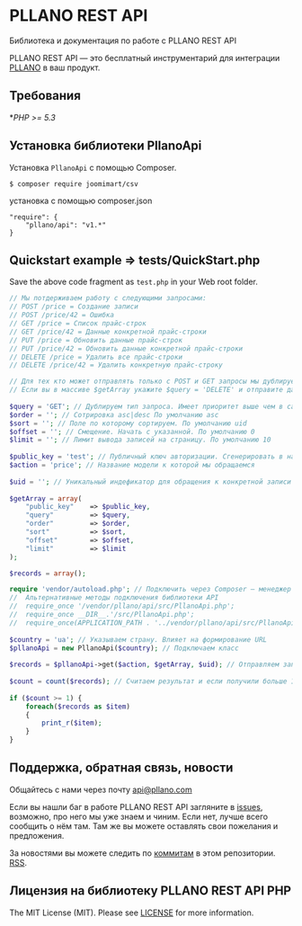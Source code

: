 # PLLANO REST API

Библиотека и документация по работе с PLLANO REST API

PLLANO REST API — это бесплатный инструментарий для интеграции [PLLANO](https://ua.pllano.com/) в ваш продукт.

Требования
-------
 **PHP >= 5.3*

Установка библиотеки PllanoApi
-------

Установка `PllanoApi` с помощью Composer.

```
$ composer require joomimart/csv
```

установка с помощью composer.json

```
"require": {
	"pllano/api": "v1.*"
}
```

Quickstart example => tests/QuickStart.php
-------

Save the above code fragment as `test.php` in your Web root folder.

``` php
// Мы потдерживаем работу с следующими запросами: 
// POST /price = Создание записи 
// POST /price/42 = Ошибка
// GET /price = Список прайс-строк
// GET /price/42 = Данные конкретной прайс-строки
// PUT /price = Обновить данные прайс-строк
// PUT /price/42 = Обновить данные конкретной прайс-строки
// DELETE /price = Удалить все прайс-строки
// DELETE /price/42 = Удалить конкретную прайс-строку

// Для тех кто может отправлять только с POST и GET запросы мы дублируем тип запроса в параметре $query
// Если вы в массиве $getArray укажите $query = 'DELETE' и отправите данные в POST запросе $pllanoApi->post($action, $getArray, $uid); данные будут удалены.
	
$query = 'GET'; // Дублируем тип запроса. Имеет приоритет выше чем в самом запросе.
$order = ''; // Сотрировка asc|desc По умолчанию asc
$sort = ''; // Поле по которому сортируем. По умолчанию uid
$offset = ''; // Смещение. Начать с указанной. По умолчанию 0
$limit = ''; // Лимит вывода записей на страницу. По умолчанию 10
	
$public_key = 'test'; // Публичный ключ авторизации. Сгенерировать в настройках API каждого магазина. По умолчанию test для настройки API
$action = 'price'; // Название модели к которой мы обращаемся
	
$uid = ''; // Уникальный индефикатор для обращения к конкретной записи (Например по конкретному заказу). Если пусто выводим список.
	
$getArray = array(
	"public_key"	=> $public_key,
	"query"			=> $query,
	"order"			=> $order,
	"sort"			=> $sort,
	"offset"		=> $offset,
	"limit"			=> $limit
);

$records = array();

require 'vendor/autoload.php'; // Подключить через Composer — менеджер зависимостей для PHP
//	Альтернативные методы подключения библиотеки API
//	require_once '/vendor/pllano/api/src/PllanoApi.php';
//	require_once __DIR__.'/src/PllanoApi.php';
//	require_once(APPLICATION_PATH . '../vendor/pllano/api/src/PllanoApi.php');
	
$country = 'ua'; // Указываем страну. Влияет на формирование URL
$pllanoApi = new PllanoApi($country); // Подключаем класс
	
$records = $pllanoApi->get($action, $getArray, $uid); // Отправляем запрос
	
$count = count($records); // Считаем результат и если получили больше 1 читаем массив
	
if ($count >= 1) {
	foreach($records as $item)
	{
		print_r($item);
	}
}
```

<a name="feedback"></a>
## Поддержка, обратная связь, новости

Общайтесь с нами через почту api@pllano.com

Если вы нашли баг в работе PLLANO REST API загляните в
[issues](https://github.com/pllano/api/issues), возможно, про него мы уже знаем и
чиним. Если нет, лучше всего сообщить о нём там. Там же вы можете оставлять свои
пожелания и предложения.

За новостями вы можете следить по
[коммитам](https://github.com/pllano/api/commits/master) в этом репозитории.
[RSS](https://github.com/pllano/api/commits/master.atom).

Лицензия на библиотеку PLLANO REST API PHP
-------

The MIT License (MIT). Please see [LICENSE](LICENSE) for more information.
